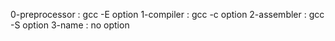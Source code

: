 0-preprocessor : gcc -E option
1-compiler : gcc -c option
2-assembler : gcc -S option
3-name : no option
